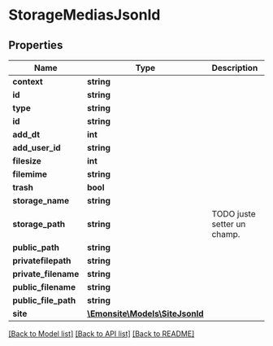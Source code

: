 # StorageMediasJsonld

## Properties
Name | Type | Description | Notes
------------ | ------------- | ------------- | -------------
**context** | **string** |  | [optional] 
**id** | **string** |  | [optional] 
**type** | **string** |  | [optional] 
**id** | **string** |  | [optional] 
**add_dt** | **int** |  | [optional] 
**add_user_id** | **string** |  | [optional] 
**filesize** | **int** |  | [optional] 
**filemime** | **string** |  | [optional] 
**trash** | **bool** |  | [optional] 
**storage_name** | **string** |  | [optional] 
**storage_path** | **string** | TODO juste setter un champ. | [optional] 
**public_path** | **string** |  | [optional] 
**privatefilepath** | **string** |  | [optional] 
**private_filename** | **string** |  | [optional] 
**public_filename** | **string** |  | [optional] 
**public_file_path** | **string** |  | [optional] 
**site** | [**\Emonsite\Models\SiteJsonld**](SiteJsonld.md) |  | [optional] 

[[Back to Model list]](../../README.md#documentation-for-models) [[Back to API list]](../../README.md#documentation-for-api-endpoints) [[Back to README]](../../README.md)

